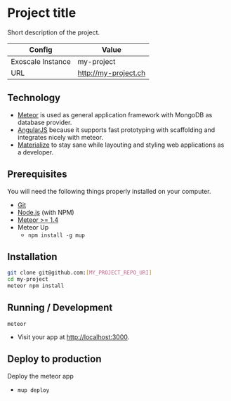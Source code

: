 # Project title

Short description of the project.

Config | Value
------------ | -------------
Exoscale Instance | my-project
URL | <http://my-project.ch>

## Technology

* [Meteor](https://www.meteor.com) is used as general application framework with MongoDB as database provider.
* [AngularJS](http://emberjs.com) because it supports fast prototyping with scaffolding and integrates nicely with meteor.
* [Materialize](http://materializecss.com) to stay sane while layouting and styling web applications as a developer.

## Prerequisites

You will need the following things properly installed on your computer.

* [Git](https://git-scm.com)
* [Node.js](https://nodejs.org) (with NPM)
* [Meteor >= 1.4](https://www.meteor.com)
* Meteor Up
  * `npm install -g mup`

## Installation

```sh
git clone git@github.com:[MY_PROJECT_REPO_URI]
cd my-project
meteor npm install
```

## Running / Development

`meteor`

* Visit your app at [http://localhost:3000](http://localhost:3000).

## Deploy to production

Deploy the meteor app

* `mup deploy`